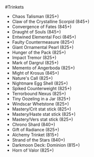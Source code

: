 #Trinkets
* Chaos Talisman (825+)
* Claw of the Crystalline Scorpid (845+)
* Convergence of Fates (845+)
* Draught of Souls (845+)
* Entwined Elemental Foci (845+)
* Faulty Countermeasure (825+)
* Giant Ornamental Pearl (825+)
* Hunger of the Pack (825+)
* Impact Tremor (825+)
* Mark of Dargrul (825+)
* Memento of Angerboda (825+)
* Might of Krosus (845+)
* Nature's Call (825+)
* Nightmare Egg Shell (825+)
* Spiked Counterweight (825+)
* Terrorbound Nexus (825+)
* Tiny Oozeling in a Jar (825+)
* Windscar Whetstone (825+)
* Mastery/Crit stat stick (825+)
* Mastery/Haste stat stick (825+)
* Mastery/Vers stat stick (825+)
* Chrono Shard (840+)
* Gift of Radiance (825+)
* Alchemy Trinket (815+)
* Strand of the Stars (840+)
* Darkmoon Deck: Dominion (815+)
* Horn of Valor (825+)
